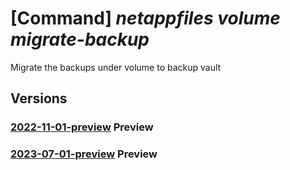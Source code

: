 # [Command] _netappfiles volume migrate-backup_

Migrate the backups under volume to backup vault

## Versions

### [2022-11-01-preview](/Resources/mgmt-plane/L3N1YnNjcmlwdGlvbnMve30vcmVzb3VyY2Vncm91cHMve30vcHJvdmlkZXJzL21pY3Jvc29mdC5uZXRhcHAvbmV0YXBwYWNjb3VudHMve30vY2FwYWNpdHlwb29scy97fS92b2x1bWVzL3t9L21pZ3JhdGViYWNrdXBz/2022-11-01-preview.xml) **Preview**

<!-- mgmt-plane /subscriptions/{}/resourcegroups/{}/providers/microsoft.netapp/netappaccounts/{}/capacitypools/{}/volumes/{}/migratebackups 2022-11-01-preview -->

### [2023-07-01-preview](/Resources/mgmt-plane/L3N1YnNjcmlwdGlvbnMve30vcmVzb3VyY2Vncm91cHMve30vcHJvdmlkZXJzL21pY3Jvc29mdC5uZXRhcHAvbmV0YXBwYWNjb3VudHMve30vY2FwYWNpdHlwb29scy97fS92b2x1bWVzL3t9L21pZ3JhdGViYWNrdXBz/2023-07-01-preview.xml) **Preview**

<!-- mgmt-plane /subscriptions/{}/resourcegroups/{}/providers/microsoft.netapp/netappaccounts/{}/capacitypools/{}/volumes/{}/migratebackups 2023-07-01-preview -->
